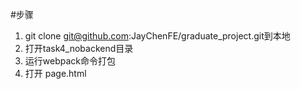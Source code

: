 #步骤
1. git clone git@github.com:JayChenFE/graduate_project.git到本地
2. 打开task4_nobackend目录
4. 运行webpack命令打包
5. 打开 page.html